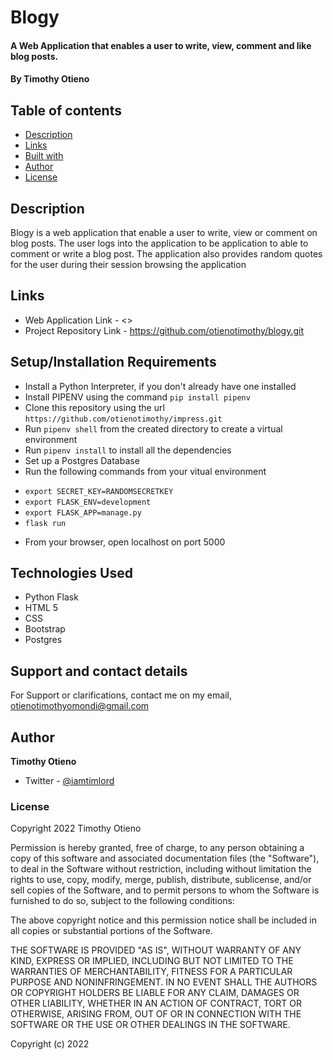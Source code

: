 # Blogy

#### A Web Application that enables a user to write, view, comment and like blog posts.

#### By **Timothy Otieno**

## Table of contents
- [Description](#description)
- [Links](#links)
- [Built with](#technologies-used)
- [Author](#author)
- [License](#license)

## Description
Blogy is a web application that enable a user to write, view or comment on blog posts. The user logs into the application to be application to able to comment or write a blog post. The application also provides random quotes for the user during their session browsing the application

## Links
- Web Application Link - <> 
- Project Repository Link - <https://github.com/otienotimothy/blogy.git>

## Setup/Installation Requirements
* Install a Python Interpreter, if you don't already have one installed
* Install PIPENV using the command `pip install pipenv`
* Clone this repository using the url `https://github.com/otienotimothy/impress.git`
* Run `pipenv shell` from the created directory to create a virtual environment
* Run `pipenv install` to install all the dependencies
* Set up a Postgres Database
* Run the following commands from your vitual environment
- `export SECRET_KEY=RANDOMSECRETKEY`
- `export FLASK_ENV=development`
- `export FLASK_APP=manage.py`
- `flask run`
* From your browser, open localhost on port 5000


## Technologies Used
- Python Flask
- HTML 5
- CSS
- Bootstrap
- Postgres

## Support and contact details
For Support or clarifications, contact me on my email, <otienotimothyomondi@gmail.com>

## Author
**Timothy Otieno**
- Twitter - [@iamtimlord](https://twitter.com/iamtimlord)

### License
Copyright 2022 Timothy Otieno

Permission is hereby granted, free of charge, to any person obtaining a copy of this software and associated documentation files (the "Software"), to deal in the Software without restriction, including without limitation the rights to use, copy, modify, merge, publish, distribute, sublicense, and/or sell copies of the Software, and to permit persons to whom the Software is furnished to do so, subject to the following conditions:

The above copyright notice and this permission notice shall be included in all copies or substantial portions of the Software.

THE SOFTWARE IS PROVIDED "AS IS", WITHOUT WARRANTY OF ANY KIND, EXPRESS OR IMPLIED, INCLUDING BUT NOT LIMITED TO THE WARRANTIES OF MERCHANTABILITY, FITNESS FOR A PARTICULAR PURPOSE AND NONINFRINGEMENT. IN NO EVENT SHALL THE AUTHORS OR COPYRIGHT HOLDERS BE LIABLE FOR ANY CLAIM, DAMAGES OR OTHER LIABILITY, WHETHER IN AN ACTION OF CONTRACT, TORT OR OTHERWISE, ARISING FROM, OUT OF OR IN CONNECTION WITH THE SOFTWARE OR THE USE OR OTHER DEALINGS IN THE SOFTWARE.

Copyright (c) 2022 